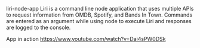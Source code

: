 liri-node-app
Liri is a command line node application that uses multiple APIs to request information from OMDB, Spotify, and Bands In Town. Commands are entered as an argument while using node to execute Liri and responses are logged to the console.

App in action
https://www.youtube.com/watch?v=Dai4sPW0DSk